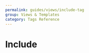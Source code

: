 ```yaml
---
permalink: guides/views/include-tag
group: Views & Templates
category: Tags Reference
---
```


# Include
